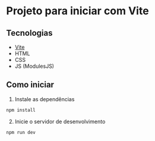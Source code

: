 # Projeto para iniciar com Vite

## Tecnologias
- [Vite](https://vitejs.dev/)
- HTML
- CSS
- JS (ModulesJS)

## Como iniciar
1. Instale as dependências
```bash
npm install
```
2. Inicie o servidor de desenvolvimento
```bash
npm run dev
```
